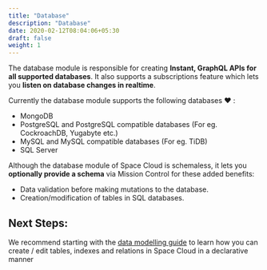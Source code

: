 ```yaml
---
title: "Database"
description: "Database"
date: 2020-02-12T08:04:06+05:30
draft: false
weight: 1
---
```


The database module is responsible for creating **Instant, GraphQL APIs for all supported databases**. It also supports a subscriptions feature which lets you **listen on database changes in realtime**.

Currently the database module supports the following databases :heart: :
- MongoDB
- PostgreSQL and PostgreSQL compatible databases (For eg. CockroachDB, Yugabyte etc.)
- MySQL and MySQL compatible databases (For eg. TiDB)
- SQL Server

Although the database module of Space Cloud is schemaless, it lets you **optionally provide a schema** via Mission Control for these added benefits:

- Data validation before making mutations to the database.
- Creation/modification of tables in SQL databases.

## Next Steps:

We recommend starting with the [data modelling guide](/storage/database/data-modelling/) to learn how you can create / edit tables, indexes and relations in Space Cloud in a declarative manner 